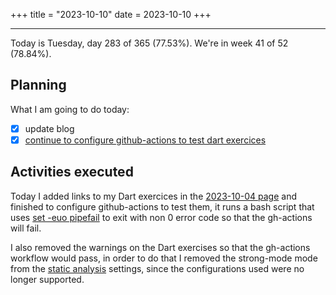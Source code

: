 +++
title = "2023-10-10"
date = 2023-10-10
+++

---

Today is Tuesday, day 283 of 365 (77.53%). We're in week 41 of 52 (78.84%). 

## Planning

What I am going to do today: 

- [x] update blog
- [x] [continue to configure github-actions to test dart exercices](https://github.com/LuCCoelho/Exercism-Solutions/issues/1)

## Activities executed

Today I added links to my Dart exercices in the [2023-10-04 page](https://github.com/OmnicodeSolutions/worklog-luisa/blob/main/content/blog/2023-10-04.md) and finished to configure github-actions to test them, it runs a bash script that uses [set -euo pipefail](https://dougrichardson.us/notes/fail-fast-bash-scripting.html) to exit with non 0 error code so that the gh-actions will fail.

I also removed the warnings on the Dart exercises so that the gh-actions workflow would pass, in order to do that I removed the strong-mode mode from the [static analysis](https://dart.dev/tools/analysis) settings, since the configurations used were no longer supported.
